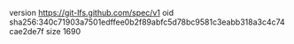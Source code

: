 version https://git-lfs.github.com/spec/v1
oid sha256:340c71903a7501edffee0b2f89abfc5d78bc9581c3eabb318a3c4c74cae2de7f
size 1690
